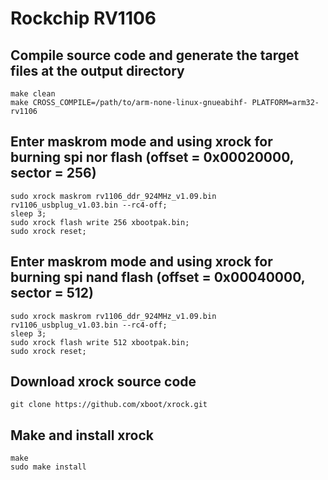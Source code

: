 # Rockchip RV1106

## Compile source code and generate the target files at the output directory
```shell
make clean
make CROSS_COMPILE=/path/to/arm-none-linux-gnueabihf- PLATFORM=arm32-rv1106
```
## Enter maskrom mode and using xrock for burning spi nor flash (offset = 0x00020000, sector = 256)
```shell
sudo xrock maskrom rv1106_ddr_924MHz_v1.09.bin rv1106_usbplug_v1.03.bin --rc4-off;
sleep 3;
sudo xrock flash write 256 xbootpak.bin;
sudo xrock reset;
```

## Enter maskrom mode and using xrock for burning spi nand flash (offset = 0x00040000, sector = 512)
```shell
sudo xrock maskrom rv1106_ddr_924MHz_v1.09.bin rv1106_usbplug_v1.03.bin --rc4-off;
sleep 3;
sudo xrock flash write 512 xbootpak.bin;
sudo xrock reset;
```

## Download xrock source code
```shell
git clone https://github.com/xboot/xrock.git
```

## Make and install xrock
```shell
make
sudo make install
```

